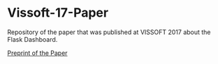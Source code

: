 # Vissoft-17-Paper

Repository of the paper that was published at VISSOFT 2017 about the Flask Dashboard.

[Preprint of the Paper](https://github.com/flask-dashboard/Vissoft-17-Paper/blob/master/FlaskDashboard-Preprint.pdf)


